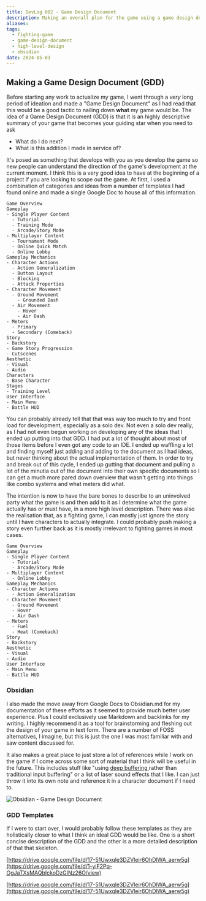 ```yaml
---
title: DevLog 002 - Game Design Document
description: Making an overall plan for the game using a game design document and what I learned in making it.
aliases:
tags:
  - fighting-game
  - game-design-document
  - high-level-design
  - obsidian
date: 2024-05-03
---
```


## Making a Game Design Document (GDD)

Before starting any work to actualize my game, I went through a _very_ long period of ideation and made a "Game Design Document" as I had read that this would be a good tactic to nailing down **what** my game would be. The idea of a Game Design Document (GDD) is that it is an highly descriptive summary of your game that becomes your guiding star when you need to ask

- What do I do next?
- What is this addition I made in service of?

It's posed as something that develops with you as you develop the game so new people can understand the direction of the game's development at the current moment. I think this is a very good idea to have at the beginning of a project if you are looking to scope out the game. At first, I used a combination of categories and ideas from a number of templates I had found online and made a single Google Doc to house all of this information.

```
Game Overview
Gameplay
- Single Player Content
  - Tutorial
  - Training Mode
  - Arcade/Story Mode
- Multiplayer Content
  - Tournament Mode
  - Online Quick Match
  - Online Lobby
Gameplay Mechanics
- Character Actions
  - Action Generalization
  - Button Layout
  - Blocking
  - Attack Properties
- Character Movement
  - Ground Movement
    - Grounded Dash
  - Air Movement
    - Hover
    - Air Dash
- Meters
  - Primary
  - Secondary (Comeback)
Story
- Backstory
- Game Story Progression
- Cutscenes
Aesthetic
- Visual
- Audio
Characters
- Base Character
Stages
- Training Level
User Interface
- Main Menu
- Battle HUD
```

You can probably already tell that that was way too much to try and front load for development, especially as a solo dev. Not even a solo dev really, as I had not even begun working on developing any of the ideas that I ended up putting into that GDD. I had put a lot of thought about most of those items before I even got any code to an IDE. I ended up waffling a lot and finding myself just adding and adding to the document as I had ideas, but never thinking about the actual implementation of them. In order to try and break out of this cycle, I ended up gutting that document and pulling a lot of the minutia out of the document into their own specific documents so I can get a much more pared down overview that wasn't getting into things like combo systems and what meters did what.

The intention is now to have the bare bones to describe to an uninvolved party what the game is and then add to it as I determine what the game actually has or must have, in a more high level description. There was also the realisation that, as a fighting game, I can mostly just ignore the story until I have characters to actually integrate. I could probably push making a story even further back as it is mostly irrelevant to fighting games in most cases.

```
Game Overview
Gameplay
- Single Player Content
  - Tutorial
  - Arcade/Story Mode
- Multiplayer Content
  - Online Lobby
Gameplay Mechanics
- Character Actions
  - Action Generalization
- Character Movement
  - Ground Movement
  - Hover
  - Air Dash
- Meters
  - Fuel
  - Heat (Comeback)
Story
- Backstory
Aesthetic
- Visual
- Audio
User Interface
- Main Menu
- Battle HUD
```

### Obsidian

I also made the move away from Google Docs to Obsidian.md for my documentation of these efforts as it seemed to provide much better user experience. Plus I could exclusively use Markdown and backlinks for my writing. I highly recommend it as a tool for brainstorming and fleshing out the design of your game in text form. There are a number of FOSS alternatives, I imagine, but this is just the one I was most familiar with and saw content discussed for.

It also makes a great place to just store a lot of references while I work on the game if I come across some sort of material that I think will be useful in the future. This includes stuff like "using [deep buffering ](https://mugen-net.work/wiki/index.php?title=Deep_Buffering) rather than traditional input buffering" or a list of laser sound effects that I like. I can just throw it into its own note and reference it in a character document if I need to.

![Obsidian - Game Design Document](obsidian-gdd.png)

### GDD Templates

If I were to start over, I would probably follow these templates as they are holistically closer to what I think an ideal GDD would be like. One is a short concise description of the GDD and the other is a more detailed description of that that skeleton.

[https://drive.google.com/file/d/17-51Uwxqle3DZVleir6OhDlWA_aerw5g](https://drive.google.com/file/d/1-yiF2Pq-OgJaTXsMAQbIckoDzGINz26O/view)

[https://drive.google.com/file/d/17-51Uwxqle3DZVleir6OhDlWA_aerw5g](https://drive.google.com/file/d/17-51Uwxqle3DZVleir6OhDlWA_aerw5g)
